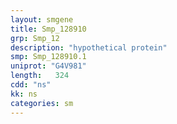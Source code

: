 ```yaml
---
layout: smgene
title: Smp_128910
grp: Smp_12
description: "hypothetical protein"
smp: Smp_128910.1
uniprot: "G4V981"
length:   324
cdd: "ns"
kk: ns
categories: sm
---
```

